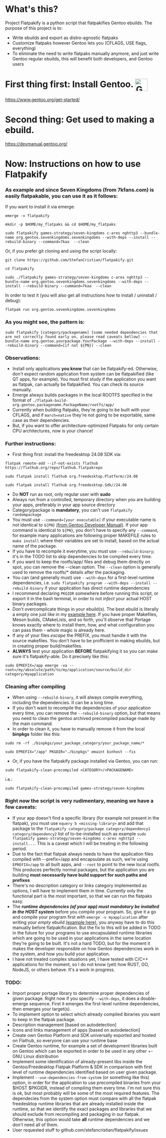 # What's this?

Project Flatpakify is a python script that flatpakifies Gentoo ebuilds.
The purpose of this project is to:
- Write ebuilds and export as distro-agnostic flatpaks
- Customize flatpaks however Gentoo lets you (CFLAGS, USE flags, everything)
- To eliminate the need to write flatpaks manually anymore, and just write Gentoo regular ebuilds, this will benefit both developers, and Gentoo users

# First thing first: Install Gentoo. <img src="https://www.gentoo.org/assets/img/logo/gentoo-g.png" alt="Gentoo Logo" width="40" height="40" align="center">

https://www.gentoo.org/get-started/

# Second thing: Get used to making a ebuild.

https://devmanual.gentoo.org/

# Now: Instructions on how to use Flatpakify

### As example and since Seven Kingdoms (from 7kfans.com) is easily flatpakable, you can use it as it follows:

If you want to install it via emerge:

```emerge -v flatpakify```

```mkdir -p $HOME/my_flatpaks && cd $HOME/my_flatpaks```

```sudo flatpakify games-strategy/seven-kingdoms c-ares nghttp3 --bundle-name org.gentoo.sevenkingdoms.sevenkingdoms --with-deps --install --rebuild-binary --command=7kaa  --clean```

Or, if you prefer git cloning and using the script locally:

```git clone https://github.com/StefanCristian/flatpakify.git```

```cd flatpakify```

```sudo ./flatpakify games-strategy/seven-kingdoms c-ares nghttp3 --bundle-name org.gentoo.sevenkingdoms.sevenkingdoms --with-deps --install --rebuild-binary --command=7kaa  --clean```

In order to test it (you will also get all instructions how to install / uninstall / debug):

```flatpak run org.gentoo.sevenkingdoms.sevenkingdoms```

### As you might see, the pattern is:

```sudo flatpakify [category/packagename] [some needed dependencies that are not correctly found early on, please read caveats bellow] --bundle-name org.gentoo.yourpackage.YourPackage --with-deps --install --rebuild-binary --command=[if not ${PN}] --clean```

### Observations:
- Install only applications __you know__ that can be flatpakify-ed. Otherwise, don't expect random application from system can be flatpakified (like QT apps, for example). You must first study if the application you want as flatpak, can actually be flatpakified. You can check its source manually.
- Emerge always builds packages in the local ROOTFS specified in the format of ```./flatpak-build-org.gentoo.packagename.PackageName/rootfs/app/```
- Currently when building flatpaks, they're going to be built with your CFLAGS, and if ```march=native``` they're not going to be exportable, same case as their dependencies.
- But, if you want to offer architecture-optimized Flatpaks for only certain CPU architectures, now is your chance!

### Further instructions:
- First thing first: install the freedesktop 24.08 SDK via:

```flatpak remote-add --if-not-exists flathub https://flathub.org/repo/flathub.flatpakrepo```

```sudo flatpak install flathub org.freedesktop.Platform//24.08```

```sudo flatpak install flathub org.freedesktop.Sdk//24.08```

- Do __NOT__ run as root, only regular user with __sudo__
- Always run from a controlled, temporary directory when you are building your apps, preferably in your app source directory
- Category/package is __mandatory__, you can't use ```flatpakify randompackage```
- You must use ```--command=[your executable]``` if your executable name is not identical to ```${PN}``` [(from Gentoo Developer Manual)](https://devmanual.gentoo.org/ebuild-writing/variables/). If your app command is identical to ```${PN}```, you don't have to specify any ```--command```, for example many applications are following proper MAKEFILE rules to ```make install``` where their variables are set to install, based on the actual name of the package.
- If you have to recompile it everytime, you must use ```--rebuild-binary```; it's in the TODO list to skip dependencies to be compiled every time.
- If you want to keep the rootfs/app/ files and debug them directly on spot, you can remove the --clean option. The ```--clean``` option is generally used to remove the rootfs/* details after the packaging.
- You can (and generally must) use ```--with-deps``` for a first-level runtime dependencies, i.e. ```sudo flatpakify program --with-deps --install --rebuild-binary``` if your application has direct runtime dependencies
- I recommend declaring ```PKGIDR``` somewhere before running this script, or export it in the bash terminal, in order to not _infect_ your actual HOST binary packages.
- Don't overcomplicate things in your ebuild(s). The best ebuild is literally a empty one just like in my [example here](https://gitlab.com/argent/argent-ws/-/blob/master/app-admin/flatpakify/flatpakify-1.0.0.ebuild). If you have proper Makefiles, Meson builds, CMakeLists, and so forth, you'll observe that Portage knows exactly where to install them, how, and what configuration you can pass them - whole magic is already here.
- If any of your files _escape_ the PREFIX, you must handle it with the source makefiles. You don't have to be profficient in making ebuilds, but in creating proper build/makefiles.
- __ALWAYS__ test your application __BEFORE__ flatpakifying it so you can make sure it's flatpakify-able. Do it precisely like this:

```sudo EPREFIX=/app emerge -va --root=/my/absolute/path/to/my/application/source/build_dir category/myapplication```


### Cleaning after compiling

- When using ```--rebuild-binary```, it will always compile everything, including the dependencies. It can be a long time.
- If you don't want to recompile the dependencies of your application every time, you can remove the ```--rebuild-binary``` option, but that means you need to clean the gentoo archived precompiled package made by the main command.
- In order to clean it, you have to manually remove it from the local __binpkgs__ folder like this:

```sudo rm -rf ./binpkgs/your_package_category/your_package_name/*```

```sudo EPREFIX="/app" PKGDIR="./binpkgs" emaint binhost --fix```

- Or, if you have the flatpakify package installed via Gentoo, you can run:

```sudo flatpakify-clean-precompiled <CATEGORY>/<PACKAGENAME>```

i.e.:

```sudo flatpakify-clean-precompiled games-strategy/seven-kingdoms```



### Right now the script is very rudimentary, meaning we have a few caveats:
- If your app doesn't find a specific library (for example not present in the flatpak), you must use ```equery b <missing-library>``` and add that package to the ```flatpakify category/package category/dependency1 category/dependency2``` list of to-be-installed such as example ```sudo flatpakify games-strategy/seven-kingdoms c-ares nghttp3 --install...```. This is a caveat which I will be treating in the following period.
- Due to the fact that flatpak always needs to have the application files compiled with --prefix=/app and encapsulate as such, we're using ```EPREFIX=/app``` to all built apps, and ```--root``` to point to the new local rootfs. This produces perfectly normal packages, but the application you are building __must necessarily have build support for such paths and prefixes__
- There's no description category or links category implemented as options, I will have to implement them in time. Currently only the functional part is the most important, so that we can run the flatpaks easy.
- The ___runtime dependencies (of your app) must mandatory be installed in the HOST system___ before you compile your program. So, give it a go and compile your program first with ```emerge -v myapplication``` after writing your _empty_ ebuild [(example here)](https://gitlab.com/argent/argent-ws/-/blob/master/app-admin/flatpakify/flatpakify-1.0.0.ebuild), you anyway have to do this manually before flatpakification. But the fix to this will be added in TODO in the future for your programs to use encapsulated runtime libraries which are going to be used in your applications in the same location they're going to be built. It's not a hard TODO, but for the moment it makes the developer responsible on how Gentoo dependencies work in the system, and how you build your application.
- I have not treated complex situations yet, I have tested with C/C++ applications for the moment, so I do not know (yet) how RUST, GO, NodeJS, or others behave. It's a work in progress.

### TODO:
- Import proper portage library to determine proper dependencies of given package. Right now if you specify ```--with-deps```, it does a double-emerge sequence. First it emerges the first-level runtime dependencies, then emerges your target(s).
- To implement option to select which already compiled lbiraries you want to keep in the flatpak package.
- Description management [based on autodetection]
- Icons and links management of apps [based on autodetection]
- Create own Gentoo Platform and SDK universally exported and hosted on Flathub, so everyone can use your runtime base
- Create Gentoo runtime, for example a set of development libraries built on Gentoo which can be exported in order to be used in any other +-GNU Linux distribution
- Implement some identification of already-present libs inside the Gentoo/Freedesktop Flatpak Platform & SDK in comparison with first level of runtime dependencies identified based on user given package.
- Implement ```--use-dependencies-from-system``` (or something like this) option, in order for the application to use precompiled binaries from your $HOST $PKGIDR, instead of compiling them every time. I'm not sure this is ok, but most probably will be some of the most required features. The dependecies from the system option must compare with all the flatpak freedesktop runtime libraries that are already installed inside the runtime, so that we identify the exact packages and libraries that we should exclude from recompiling and packaging in our flatpak. Otherwise, this option would take __all__ runtime dependencies and we don't need all of them.
- User requested stuff to github.com/stefancristian/flatpakify/issues